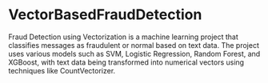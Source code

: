# VectorBasedFraudDetection
Fraud Detection using Vectorization is a machine learning project that classifies messages as fraudulent or normal based on text data. The project uses various models such as SVM, Logistic Regression, Random Forest, and XGBoost, with text data being transformed into numerical vectors using techniques like CountVectorizer.
